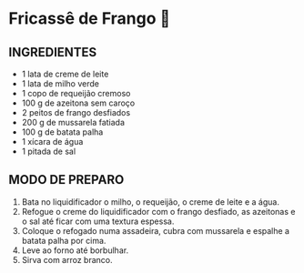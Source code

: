 # Fricassê de Frango :chicken:

## INGREDIENTES

- 1 lata de creme de leite
- 1 lata de milho verde
- 1 copo de requeijão cremoso
- 100 g de azeitona sem caroço
- 2 peitos de frango desfiados
- 200 g de mussarela fatiada
- 100 g de batata palha
- 1 xícara de água
- 1 pitada de sal

## MODO DE PREPARO

1. Bata no liquidificador o milho, o requeijão, o creme de leite e a água.
2. Refogue o creme do liquidificador com o frango desfiado, as azeitonas e o sal até ficar com uma textura espessa.
3. Coloque o refogado numa assadeira, cubra com mussarela e espalhe a batata palha por cima.
4. Leve ao forno até borbulhar.
5. Sirva com arroz branco.
